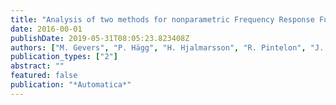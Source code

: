```yaml
---
title: "Analysis of two methods for nonparametric Frequency Response Function identification"
date: 2016-00-01
publishDate: 2019-05-31T08:05:23.823408Z
authors: ["M. Gevers", "P. Hägg", "H. Hjalmarsson", "R. Pintelon", "J. Schoukens"]
publication_types: ["2"]
abstract: ""
featured: false
publication: "*Automatica*"
---
```


